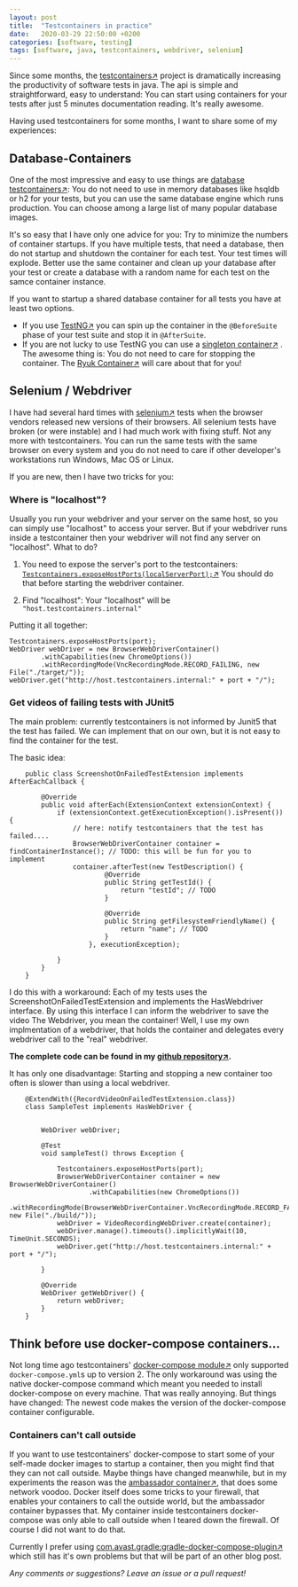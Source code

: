 ```yaml
---
layout: post
title:  "Testcontainers in practice"
date:   2020-03-29 22:50:00 +0200
categories: [software, testing]
tags: [software, java, testcontainers, webdriver, selenium]
---
```


Since some months, the [testcontainers&#8599;](https://www.testcontainers.org/) project is dramatically increasing the productivity of software tests in java.
The api is simple and straightforward, easy to understand: You can start using containers for your tests after just 5 minutes documentation reading. It's really awesome.

Having used testcontainers for some months, I want to share some of my experiences:

## Database-Containers

One of the most impressive and easy to use things are [database testcontainers&#8599;](https://www.testcontainers.org/modules/databases/):
You do not need to use in memory databases like hsqldb or h2 for your tests, but you can use the same database engine which runs production.
You can choose among a large list of many popular database images.

It's so easy that I have only one advice for you:
Try to minimize the numbers of container startups. 
If you have multiple tests, that need a database, then do not startup and shutdown the container for each test. Your test times will explode.
Better use the same container and clean up your database after your test or create a database with a random name for each test on the samce container instance.

If you want to startup a shared database container for all tests you have at least two options.

* If you use [TestNG&#8599;](https://testng.org/doc/) you can spin up the container in the `@BeforeSuite` phase of your test suite and stop it in `@AfterSuite`.
* If you are not lucky to use TestNG you can use a [singleton container&#8599;](https://www.testcontainers.org/test_framework_integration/manual_lifecycle_control/#singleton-containers) .
 The awesome thing is: You do not need to care for stopping the container. The [Ryuk Container&#8599;](https://github.com/testcontainers/moby-ryuk) will care about that for you!

## Selenium / Webdriver

I have had several hard times with [selenium&#8599;](https://www.selenium.dev/) tests when the browser vendors released new versions of their browsers. All selenium tests have broken (or were instable) and I had much work with fixing stuff.
Not any more with testcontainers. You can run the same tests with the same browser on every system and you do not need to care if other developer's workstations run Windows, Mac OS or Linux.

If you are new, then I have two tricks for you:

### Where is "localhost"?

Usually you run your webdriver and your server on the same host, so you can simply use "localhost" to access your server. 
But if your webdriver runs inside a testcontainer then your webdriver will not find any server on "localhost".
What to do?
1. You need to expose the server's port to the testcontainers:
   [`Testcontainers.exposeHostPorts(localServerPort);`&#8599;](https://www.testcontainers.org/features/networking/)
   You should do that before starting the webdriver container.

2. Find "localhost": 
   Your "localhost" will be `"host.testcontainers.internal"`

Putting it all together:

    Testcontainers.exposeHostPorts(port);
    WebDriver webDriver = new BrowserWebDriverContainer()
            .withCapabilities(new ChromeOptions())
            .withRecordingMode(VncRecordingMode.RECORD_FAILING, new File("./target/"));
    webDriver.get("http://host.testcontainers.internal:" + port + "/");



### Get videos of failing tests with JUnit5

The main problem: currently testcontainers is not informed by Junit5 that the test has failed.
We can implement that on our own, but it is not easy to find the container for the test.

The basic idea:


        public class ScreenshotOnFailedTestExtension implements AfterEachCallback {
        
            @Override
            public void afterEach(ExtensionContext extensionContext) {
                if (extensionContext.getExecutionException().isPresent()) {
                    // here: notify testcontainers that the test has failed....
                    BrowserWebDriverContainer container = findContainerInstance(); // TODO: this will be fun for you to implement
                    container.afterTest(new TestDescription() {
                            @Override
                            public String getTestId() {
                                return "testId"; // TODO
                            }
        
                            @Override
                            public String getFilesystemFriendlyName() {
                                return "name"; // TODO
                            }
                        }, executionException);
        
                }
            }
        }

I do this with a workaround:
Each of my tests uses the ScreenshotOnFailedTestExtension and implements the HasWebdriver interface. By using this interface I can inform the webdriver to save the video
The Webdriver, you mean the container!
Well, I use my own implmentation of a webdriver, that holds the container and delegates every webdriver call to the "real" webdriver.

**The complete code can be found in my [github repository&#8599;](https://github.com/joerg-pfruender/webdriver-testcontainers-junit5).**

It has only one disadvantage: Starting and stopping a new container too often is slower than using a local webdriver.


        @ExtendWith({RecordVideoOnFailedTestExtension.class})
        class SampleTest implements HasWebDriver {
        
        
            WebDriver webDriver;
        
            @Test
            void sampleTest() throws Exception {
        
                Testcontainers.exposeHostPorts(port);
                BrowserWebDriverContainer container = new BrowserWebDriverContainer()
                        .withCapabilities(new ChromeOptions())
                        .withRecordingMode(BrowserWebDriverContainer.VncRecordingMode.RECORD_FAILING, new File("./build/"));
                webDriver = VideoRecordingWebDriver.create(container);
                webDriver.manage().timeouts().implicitlyWait(10, TimeUnit.SECONDS);
                webDriver.get("http://host.testcontainers.internal:" + port + "/");
        
            }
        
            @Override
            WebDriver getWebDriver() {
                return webDriver;
            }
        }

## Think before use docker-compose containers...

Not long time ago testcontainers' [docker-compose module&#8599;](https://www.testcontainers.org/modules/docker_compose/) only supported `docker-compose.yml`s up to version 2. The only workaround was using the native docker-compose command which meant you needed to install docker-compose on every machine. That was really annoying. 
But things have changed: The newest code makes the version of the docker-compose container configurable.

### Containers can't call outside

If you want to use testcontainers' docker-compose to start some of your self-made docker images to startup a container, then you might find that they can not call outside.
Maybe things have changed meanwhile, but in my experiments the reason was the [ambassador container&#8599;](https://github.com/testcontainers/testcontainers-java/blob/master/core/src/main/java/org/testcontainers/containers/AmbassadorContainer.java), that does some network voodoo. 
Docker itself does some tricks to your firewall, that enables your containers to call the outside world, but the ambassador container bypasses that.
My container inside testcontainers docker-compose was only able to call outside when I teared down the firewall. Of course I did not want to do that.

Currently I prefer using  [com.avast.gradle:gradle-docker-compose-plugin&#8599;](https://github.com/avast/gradle-docker-compose-plugin) which still has it's own problems but that will be part of an other blog post.

*Any comments or suggestions? Leave an issue or a pull request!*